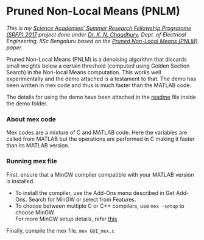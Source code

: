 # Pruned Non-Local Means (PNLM)
*This is my [Science Academies' Summer Research Fellowship Programme (SRFP) 2017](https://web-japps.ias.ac.in:8443/fellowship2017/lists/selectedList.jsp) project done under [Dr. K. N. Chaudhury](https://sites.google.com/site/kunalnchaudhury/home), Dept. of Electrical Engineering, IISc Bengaluru based on the [Pruned Non-Local Means (PNLM)](https://ieeexplore.ieee.org/document/7932291) paper.*  

Pruned Non-Local Means (PNLM) is a denoising algorithm that discards small weights below a certain threshold (computed using Golden Section Search) in the Non-local Means computation. This works well experimentally and the demo attached is a testament to that. The demo has been written in mex code and thus is much faster than the MATLAB code.  

The details for using the demo have been attached in the [readme](demo/readme.txt) file inside the demo folder.

### About mex code
Mex codes are a mixture of C and MATLAB code. Here the variables are called from MATLAB but the operations are performed in C making it faster than its MATLAB version.  

### Running mex file
First, ensure that a MinGW compiler compatible with your MATLAB version is installed.  
- To install the compiler, use the Add-Ons menu described in Get Add-Ons. Search for MinGW or select from Features.  
- To choose between multiple C or C++ compilers, use `mex -setup` to choose MinGW.  
For more MinGW setup details, refer [this](https://in.mathworks.com/help/matlab/matlab_external/install-mingw-support-package.html).

Finally, compile the mex file. `mex GUI_mex.c`
